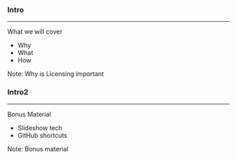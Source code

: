 ### Intro

<hr />

What we will cover

- Why
- What
- How

Note:
Why is Licensing important


### Intro2

<hr />

Bonus Material

- Slideshow tech
- GitHub shortcuts

Note:
Bonus material
